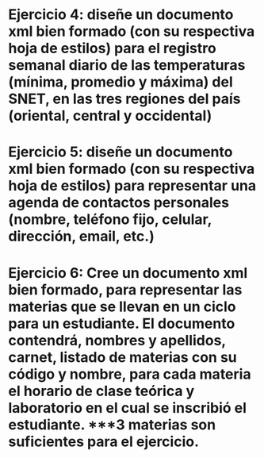 # Ejercicio 4: diseñe un documento xml bien formado (con su respectiva hoja de estilos) para el registro semanal diario de las temperaturas (mínima, promedio y máxima) del SNET, en las tres regiones del país (oriental, central y occidental)

# Ejercicio 5: diseñe un documento xml bien formado (con su respectiva hoja de estilos) para representar una agenda de contactos personales (nombre, teléfono fijo, celular, dirección, email, etc.)

# Ejercicio 6: Cree un documento xml bien formado, para representar las materias que se llevan en un ciclo para un estudiante. El documento contendrá, nombres y apellidos, carnet, listado de materias con su código y nombre, para cada materia el horario de clase teórica y laboratorio en el cual se inscribió el estudiante.  ***3 materias son suficientes para el ejercicio.
